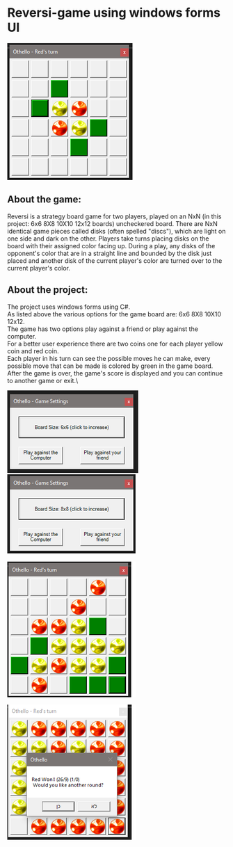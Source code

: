 # Reversi-game using windows forms UI

![Game board](https://github.com/barak03/reversi-game/blob/master/images/game%20board.png)

## About the game:
Reversi is a strategy board game for two players, played on an  NxN (in this project: 6x6 8X8 10X10 12x12 boards) uncheckered board. There are NxN identical game pieces called disks (often spelled "discs"), which are light on one side and dark on the other. Players take turns placing disks on the board with their assigned color facing up. During a play, any disks of the opponent's color that are in a straight line and bounded by the disk just placed and another disk of the current player's color are turned over to the current player's color.

## About the project:
The project uses windows forms using C#.\
As listed above the various options for the game board are: 6x6 8X8 10X10 12x12.\
The game has two options play against a friend or play against the computer.\
For a better user experience there are two coins one for each player yellow coin and red coin.\
Each player in his turn can see the possible moves he can make, every possible move that can be made is colored by green in the game board.\
After the game is over, the game's score is displayed and you can continue to another game or exit.\




![Game menu 6x6](https://github.com/barak03/reversi-game/blob/master/images/game%20menu%206x6.png) ![Game menu 8x8](https://github.com/barak03/reversi-game/blob/master/images/game%20menu%208x8.png)


![Game board after few moves](https://github.com/barak03/reversi-game/blob/master/images/game%20board%202.png)




![End game menu](https://github.com/barak03/reversi-game/blob/master/images/Game%20End%20Menu.png)


